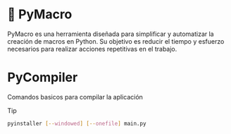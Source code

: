 # 🐍 PyMacro

PyMacro es una herramienta diseñada para simplificar y automatizar la creación
de macros en Python. Su objetivo es reducir el tiempo y esfuerzo necesarios para
realizar acciones repetitivas en el trabajo.


# PyCompiler

Comandos basicos para compilar la aplicación

>[!TIP]
>```bash
> pyinstaller [--windowed] [--onefile] main.py
>```